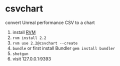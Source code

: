 # csvchart
convert Unreal performance CSV to a chart

1. install [RVM](https://rvm.io/)
2. `rvm install 2.2`
3. `rvm use 2.2@csvchart --create`
4. `bundle` or first install Bundler `gem install bundler`
5. `shotgun`
6. visit 127.0.0.1:9393
